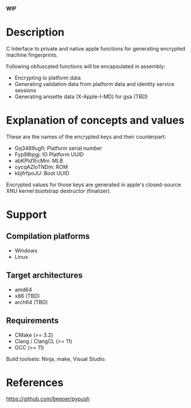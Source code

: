 **WIP**

# Description

C Interface to private and native apple functions for generating encrypted machine fingerprints.

Following obfuscated functions will be encapsulated in assembly:
- Encrypting io platform data
- Generating validation data from platform data and identity service sessions
- Generating anisette data (X-Apple-I-MD) for gsa (TBD)

# Explanation of concepts and values

These are the names of the encrypted keys and their counterpart:

- Gq3489ugfi: Platform serial number
- Fyp98tpgj: IO Platform UUID
- abKPld1EcMni: MLB
- oycqAZloTNDm: ROM
- kbjfrfpoJU: Boot UUID

Encrypted values for those keys are generated in apple's closed-source XNU kernel bootstrap destructor (finalizer). 

# Support

## Compilation platforms
- Windows
- Linux

## Target architectures
- amd64
- x86 (TBD)
- arch64 (TBD)

## Requirements

- CMake (>= 3.2)
- Clang / ClangCL (>= 11)
- GCC (>= 11)

Build toolsets: Ninja, make, Visual Studio.

# References

https://github.com/beeper/pypush

